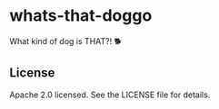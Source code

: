 # whats-that-doggo

What kind of dog is THAT?! 🐕


## License

Apache 2.0 licensed. See the LICENSE file for details.
